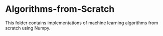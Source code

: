 # Algorithms-from-Scratch

This folder contains implementations of machine learning algorithms from scratch using Numpy.
